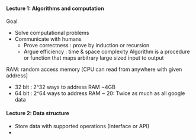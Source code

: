 

#### Lecture 1: Algorithms and computation
Goal
- Solve computational problems
- Communicate with humans
  - Prove correctness : prove by induction or recursion
  - Argue efficiency : time & space complexity
Algorithm is a procedure or function that maps arbitrary large sized input to output

RAM: random access memory [CPU can read from anywhere with given address]
- 32 bit : 2^32 ways to address RAM ~4GB
- 64 bit : 2^64 ways to address RAM ~ 20: Twice as much as all google data

#### Lecture 2: Data structure
- Store data with supported operations (Interface or API)
- 
